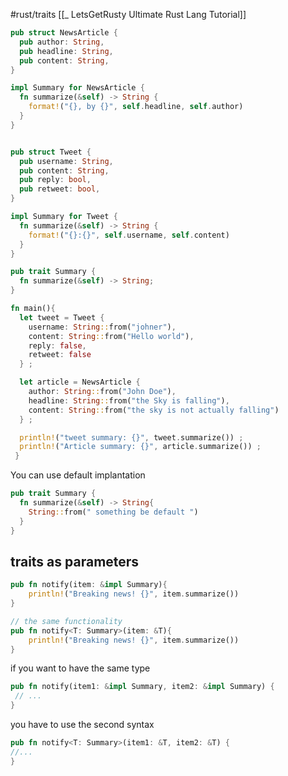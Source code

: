 #rust/traits 
[[_ LetsGetRusty Ultimate Rust Lang Tutorial]]


```rust
pub struct NewsArticle {
  pub author: String,
  pub headline: String,
  pub content: String,
}

impl Summary for NewsArticle {
  fn summarize(&self) -> String {
    format!("{}, by {}", self.headline, self.author)
  }
}


pub struct Tweet {
  pub username: String,
  pub content: String,
  pub reply: bool,
  pub retweet: bool,
}

impl Summary for Tweet {
  fn summarize(&self) -> String {
    format!("{}:{}", self.username, self.content)
  }
}

pub trait Summary {
  fn summarize(&self) -> String;
}

fn main(){
  let tweet = Tweet {
    username: String::from("johner"),
    content: String::from("Hello world"),
    reply: false,
    retweet: false
  } ;

  let article = NewsArticle {
    author: String::from("John Doe"),
    headline: String::from("the Sky is falling"),
    content: String::from("the sky is not actually falling")
  } ;

  println!("tweet summary: {}", tweet.summarize()) ;
  println!("Article summary: {}", article.summarize()) ;
 }
```


You can use default implantation
```rust
pub trait Summary {
  fn summarize(&self) -> String{
    String::from(" something be default ") 
  }
}
```


## traits as parameters
```rust
pub fn notify(item: &impl Summary){
	println!("Breaking news! {}", item.summarize())
}

// the same functionality
pub fn notify<T: Summary>(item: &T){
	println!("Breaking news! {}", item.summarize())
}

```


if you want to have the same type
```rust
pub fn notify(item1: &impl Summary, item2: &impl Summary) {
 // ...
}
```
you have to use the second syntax
```rust
pub fn notify<T: Summary>(item1: &T, item2: &T) {
//...
}
```








